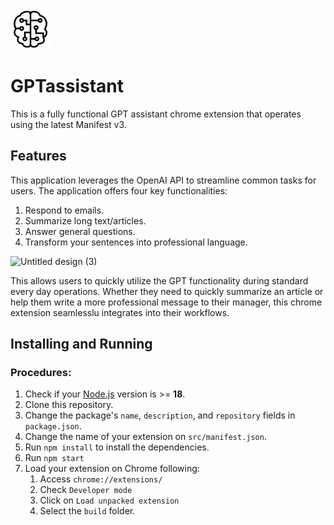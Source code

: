 <img src="src/assets/img/icon-128.png" width="64"/>

# GPTassistant

This is a fully functional GPT assistant chrome extension that operates using the latest Manifest v3.

## Features

This application  leverages the OpenAI API to streamline common tasks for users. The application offers four key functionalities:
1) Respond to emails.
2) Summarize long text/articles.
3) Answer general questions.
4) Transform your sentences into professional language.

![Untitled design (3)](https://github.com/gastrader/GPTextension/assets/37260212/16cbfaf8-9a26-4517-ab98-bdcd35e677c5)

This allows users to quickly utilize the GPT functionality during standard every day operations. Whether they need to quickly summarize an article or help them write a more professional message to their manager, this chrome extension seamlesslu integrates into their workflows.



## Installing and Running

### Procedures:

1. Check if your [Node.js](https://nodejs.org/) version is >= **18**.
2. Clone this repository.
3. Change the package's `name`, `description`, and `repository` fields in `package.json`.
4. Change the name of your extension on `src/manifest.json`.
5. Run `npm install` to install the dependencies.
6. Run `npm start`
7. Load your extension on Chrome following:
   1. Access `chrome://extensions/`
   2. Check `Developer mode`
   3. Click on `Load unpacked extension`
   4. Select the `build` folder.


